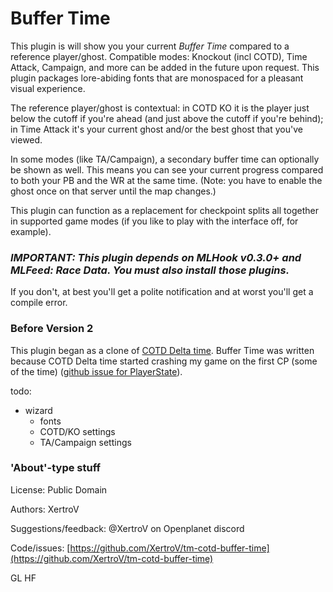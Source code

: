 # Buffer Time

This plugin is will show you your current *Buffer Time* compared to a reference player/ghost.
Compatible modes: Knockout (incl COTD), Time Attack, Campaign, and more can be added in the future upon request.
This plugin packages lore-abiding fonts that are monospaced for a pleasant visual experience.

The reference player/ghost is contextual: in COTD KO it is the player just below the cutoff if you're ahead (and just above the cutoff if you're behind); in Time Attack it's your current ghost and/or the best ghost that you've viewed.

In some modes (like TA/Campaign), a secondary buffer time can optionally be shown as well.
This means you can see your current progress compared to both your PB and the WR at the same time.
(Note: you have to enable the ghost once on that server until the map changes.)

This plugin can function as a replacement for checkpoint splits all together in supported game modes (if you like to play with the interface off, for example).

### *__IMPORTANT:__ This plugin depends on __MLHook__ v0.3.0+ and __MLFeed: Race Data__. You must also install those plugins.*

If you don't, at best you'll get a polite notification and at worst you'll get a compile error.

### Before Version 2

This plugin began as a clone of [COTD Delta time](https://openplanet.dev/plugin/cotddeltako).
Buffer Time was written because COTD Delta time started crashing my game on the first CP (some of the time) ([github issue for PlayerState](https://github.com/thommie-echo/TMNext-PlayerState/issues/11)).


todo:
- wizard
  - fonts
  - COTD/KO settings
  - TA/Campaign settings

### 'About'-type stuff

License: Public Domain

Authors: XertroV

Suggestions/feedback: @XertroV on Openplanet discord

Code/issues: [https://github.com/XertroV/tm-cotd-buffer-time](https://github.com/XertroV/tm-cotd-buffer-time)

GL HF

<!--

Buffer Time; Checkpoint Alternative for COTD, TA, KO, Campaign

An alternative to checkpoints; shows Buffer Time compared to a reference. In COTD / KO, it shows how far you are from elimination. In TA / Solo, the reference is a ghost of your choosing, your PB, etc, and a secondary timer is available.

-->
